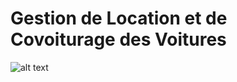 # Gestion de Location et de Covoiturage  des Voitures
 
![alt text](https://raw.githubusercontent.com/fedilahbib/Gestion-de-Location-et-de-Covoiturage--des-Voitures/master/clients.png?token=AE4KWPO4KTHSAMINJLSR6J26OOXO4)
